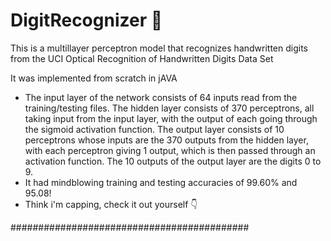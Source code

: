 # DigitRecognizer :100:
This is a multillayer perceptron model that recognizes handwritten digits from the UCI Optical Recognition of Handwritten Digits Data Set

It was implemented from scratch in jAVA
* The input layer of the network consists of 64 inputs read from the training/testing files. The hidden layer consists of 370 perceptrons, all taking input from the input layer, with the output of each going through the sigmoid activation function. The output layer consists of 10 perceptrons whose inputs are the 370 outputs from the hidden layer, with each perceptron giving 1 output, which is then passed through an activation function. The 10 outputs of the output layer are the digits 0 to 9.
* It had mindblowing training and testing accuracies of 99.60% and 95.08! 
* Think i'm capping, check it out yourself :point_down:

###########################################

